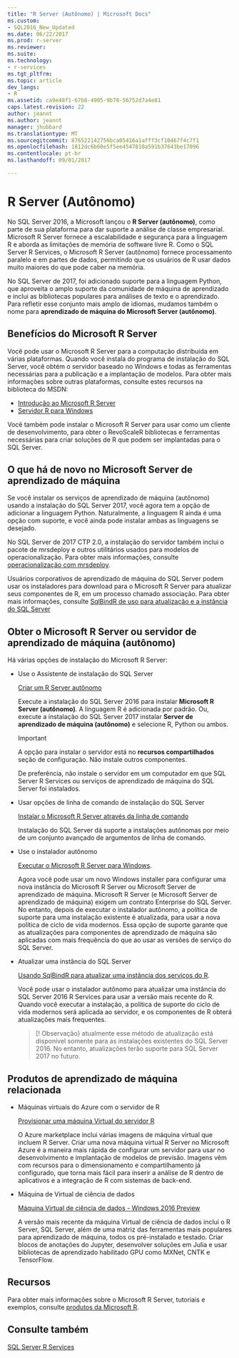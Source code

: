 ```yaml
---
title: "R Server (Autônomo) | Microsoft Docs"
ms.custom:
- SQL2016_New_Updated
ms.date: 06/22/2017
ms.prod: r-server
ms.reviewer: 
ms.suite: 
ms.technology:
- r-services
ms.tgt_pltfrm: 
ms.topic: article
dev_langs:
- R
ms.assetid: ca9e48f1-67b8-4905-9b78-56752d7a4e81
caps.latest.revision: 22
author: jeannt
ms.author: jeannt
manager: jhubbard
ms.translationtype: MT
ms.sourcegitcommit: 876522142756bca05416a1afff3cf10467f4c7f1
ms.openlocfilehash: 1812dc6b60e5f5ee4547810a591b37643be17096
ms.contentlocale: pt-br
ms.lasthandoff: 09/01/2017

---
```

# <a name="r-server-standalone"></a>R Server (Autônomo)

No SQL Server 2016, a Microsoft lançou o **R Server (autônomo)**, como parte de sua plataforma para dar suporte a análise de classe empresarial.  Microsoft R Server fornece a escalabilidade e segurança para a linguagem R e aborda as limitações de memória de software livre R. Como o SQL Server R Services, o Microsoft R Server (autônomo) fornece processamento paralelo e em partes de dados, permitindo que os usuários de R usar dados muito maiores do que pode caber na memória.

No SQL Server de 2017, foi adicionado suporte para a linguagem Python, que aproveita o amplo suporte da comunidade de máquina de aprendizado e inclui as bibliotecas populares para análises de texto e o aprendizado.  Para refletir esse conjunto mais amplo de idiomas, mudamos também o nome para **aprendizado de máquina do Microsoft Server (autônomo)**.

## <a name="benefits-of-microsoft-r-server"></a>Benefícios do Microsoft R Server

Você pode usar o Microsoft R Server para a computação distribuída em várias plataformas. Quando você instala do programa de instalação do SQL Server, você obtém o servidor baseado no Windows e todas as ferramentas necessárias para a publicação e a implantação de modelos. Para obter mais informações sobre outras plataformas, consulte estes recursos na biblioteca do MSDN:

+ [Introdução ao Microsoft R Server](https://msdn.microsoft.com/microsoft-r/rserver)
+ [Servidor R para Windows](https://msdn.microsoft.com/microsoft-r/rserver-install-windows)

Você também pode instalar o Microsoft R Server para usar como um cliente de desenvolvimento, para obter o RevoScaleR bibliotecas e ferramentas necessárias para criar soluções de R que podem ser implantadas para o SQL Server.

## <a name="whats-new-in-microsoft-machine-learning-server"></a>O que há de novo no Microsoft Server de aprendizado de máquina

Se você instalar os serviços de aprendizado de máquina (autônomo) usando a instalação do SQL Server 2017, você agora tem a opção de adicionar a linguagem Python. Naturalmente, a linguagem R ainda é uma opção com suporte, e você ainda pode instalar ambas as linguagens se desejado.
 
No SQL Server de 2017 CTP 2.0, a instalação do servidor também inclui o pacote de mrsdeploy e outros utilitários usados para modelos de operacionalização. Para obter mais informações, consulte [operacionalização com mrsdeploy](../../advanced-analytics/operationalization-with-mrsdeploy.md).

Usuários corporativos de aprendizado de máquina do SQL Server podem usar os instaladores para download para o Microsoft R Server para atualizar seus componentes de R, em um processo chamado associação. Para obter mais informações, consulte [SqlBindR de uso para atualização e a instância do SQL Server](use-sqlbindr-exe-to-upgrade-an-instance-of-sql-server.md)

## <a name="get-microsoft-r-server-or-machine-learning-server-standalone"></a>Obter o Microsoft R Server ou servidor de aprendizado de máquina (autônomo)

 Há várias opções de instalação do Microsoft R Server:

+ Use o Assistente de instalação do SQL Server

  [Criar um R Server autônomo](../r/create-a-standalone-r-server.md)

  Execute a instalação do SQL Server 2016 para instalar **Microsoft R Server (autônomo)**. A linguagem R é adicionada por padrão.
  Ou, execute a instalação do SQL Server 2017 instalar **Server de aprendizado de máquina (autônomo)** e selecione R, Python ou ambos.

  > [!IMPORTANT]
  > A opção para instalar o servidor está no **recursos compartilhados** seção de configuração. Não instale outros componentes.
  >
  > De preferência, não instale o servidor em um computador em que SQL Server R Services ou serviços de aprendizado de máquina do SQL Server foi instalados.

+ Usar opções de linha de comando de instalação do SQL Server

  [Instalar o Microsoft R Server através da linha de comando](../r/install-microsoft-r-server-from-the-command-line.md)

  Instalação do SQL Server dá suporte a instalações autônomas por meio de um conjunto avançado de argumentos de linha de comando.

+ Use o instalador autônomo

  [Executar o Microsoft R Server para Windows](https://msdn.microsoft.com/microsoft-r/rserver-install-windows).

  Agora você pode usar um novo Windows installer para configurar uma nova instância do Microsoft R Server ou Microsoft Server de aprendizado de máquina.  Microsoft R Server (e Microsoft Server de aprendizado de máquina) exigem um contrato Enterprise do SQL Server. No entanto, depois de executar o instalador autônomo, a política de suporte para uma instalação existente é atualizada, para usar a nova política de ciclo de vida modernos. Essa opção de suporte garante que as atualizações para componentes de aprendizado de máquina são aplicadas com mais frequência do que ao usar as versões de serviço do SQL Server.

  
+ Atualizar uma instância do SQL Server

  [Usando SqlBindR para atualizar uma instância dos serviços do R](./use-sqlbindr-exe-to-upgrade-an-instance-of-sql-server.md).
  
  Você pode usar o instalador autônomo para atualizar uma instância do SQL Server 2016 R Services para usar a versão mais recente do R. Quando você executar a instalação, a política de suporte do ciclo de vida modernos será aplicada ao servidor, e os componentes de R obterá atualizações mais frequentes.
  
  > [! Observação} atualmente esse método de atualização está disponível somente para as instalações existentes do SQL Server 2016. No entanto, atualizações terão suporte para SQL Server 2017 no futuro.

## <a name="related-machine-learning-products"></a>Produtos de aprendizado de máquina relacionada

+ Máquinas virtuais do Azure com o servidor de R

  [Provisionar uma máquina Virtual do servidor R](../../advanced-analytics/r-services/provision-the-r-server-only-sql-server-2016-enterprise-vm-on-azure.md)
  
  O Azure marketplace inclui várias imagens de máquina virtual que incluem R Server. Criar uma nova máquina virtual R Server no Microsoft Azure é a maneira mais rápida de configurar um servidor para usar no desenvolvimento e implantação de modelos de previsão. Imagens vêm com recursos para o dimensionamento e compartilhamento já configurado, que torna mais fácil para inserir a análise de R dentro de aplicativos e a integração de R com sistemas de back-end.

+ Máquina de Virtual de ciência de dados

  [Máquina Virtual de ciência de dados - Windows 2016 Preview](http://aka.ms/dsvm/win2016)

  A versão mais recente da máquina Virtual de ciência de dados inclui o R Server, SQL Server, além de uma matriz das ferramentas mais populares para aprendizado de máquina, todos os pré-instalado e testado. Criar blocos de anotações do Jupyter, desenvolver soluções em Julia e usar bibliotecas de aprendizado habilitado GPU como MXNet, CNTK e TensorFlow.

## <a name="resources"></a>Recursos

Para obter mais informações sobre o Microsoft R Server, tutoriais e exemplos, consulte [produtos da Microsoft R](https://msdn.microsoft.com/microsoft-r/microsoft-r-getting-started).

## <a name="see-also"></a>Consulte também

 [SQL Server R Services](../../advanced-analytics/r/sql-server-r-services.md)


